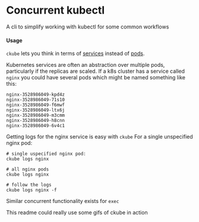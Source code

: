 # Concurrent kubectl
A cli to simplify working with kubectl for some common workflows

#### Usage
`ckube` lets you think in terms of [services](https://kubernetes.io/docs/concepts/services-networking/service/) instead of [pods](https://kubernetes.io/docs/concepts/workloads/pods/pod/).

Kubernetes services are often an abstraction over multiple pods, particularly if the replicas are scaled. If a k8s cluster has a service called `nginx` you could have several pods which might be named something like this:
```$xslt
nginx-3528986049-kpd4z
nginx-3528986049-71s10 
nginx-3528986049-f6mwf
nginx-3528986049-ltx6j
nginx-3528986049-m3cmm
nginx-3528986049-h8cnn
nginx-3528986049-6v4c1
```

Getting logs for the nginx service is easy with `ckube`
For a single unspecified nginx pod:
```
# single uspecified nginx pod:
ckube logs nginx

# all nginx pods
ckube logs nginx

# follow the logs
ckube logs nginx -f
```

Similar concurrent functionality exists for `exec`

This readme could really use some gifs of ckube in action